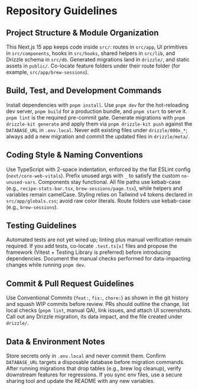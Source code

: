 # Repository Guidelines

## Project Structure & Module Organization
This Next.js 15 app keeps code inside `src/`: routes in `src/app`, UI primitives in `src/components`, hooks in `src/hooks`, shared helpers in `src/lib`, and Drizzle schema in `src/db`. Generated migrations land in `drizzle/`, and static assets in `public/`. Co-locate feature folders under their route folder (for example, `src/app/brew-sessions`).

## Build, Test, and Development Commands
Install dependencies with `pnpm install`. Use `pnpm dev` for the hot-reloading dev server, `pnpm build` for a production bundle, and `pnpm start` to serve it. `pnpm lint` is the required pre-commit gate. Generate migrations with `pnpm drizzle-kit generate` and apply them via `pnpm drizzle-kit push` against the `DATABASE_URL` in `.env.local`. Never edit existing files under `drizzle/000x_*`; always add a new migration and commit the updated files in `drizzle/meta/`.

## Coding Style & Naming Conventions
Use TypeScript with 2-space indentation, enforced by the flat ESLint config (`next/core-web-vitals`). Prefix unused args with `_` to satisfy the custom `no-unused-vars`. Components stay functional. All file paths use kebab-case (e.g., `recipe-stats-bar.tsx`, `brew-sessions/page.tsx`), while helpers and variables remain camelCase. Styling relies on Tailwind v4 tokens declared in `src/app/globals.css`; avoid raw color literals. Route folders use kebab-case (e.g., `brew-sessions`).

## Testing Guidelines
Automated tests are not yet wired up; linting plus manual verification remain required. If you add tests, co-locate `.test.ts[x]` files and propose the framework (Vitest + Testing Library is preferred) before introducing dependencies. Document the manual checks performed for data-impacting changes while running `pnpm dev`.

## Commit & Pull Request Guidelines
Use Conventional Commits (`feat:`, `fix:`, `chore:`) as shown in the git history and squash WIP commits before review. PRs should outline the change, list local checks (`pnpm lint`, manual QA), link issues, and attach UI screenshots. Call out any Drizzle migration, its data impact, and the file created under `drizzle/`.

## Data & Environment Notes
Store secrets only in `.env.local` and never commit them. Confirm `DATABASE_URL` targets a disposable database before migration commands. After running migrations that drop tables (e.g., brew log cleanup), verify downstream features for regressions. If you sync env files, use a secure sharing tool and update the README with any new variables.
